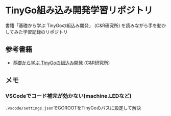 # TinyGo組み込み開発学習リポジトリ

書籍「基礎から学ぶ TinyGoの組込み開発」 (C&R研究所) を読みながら手を動かしてみた学習記録のリポジトリ

## 参考書籍
- [基礎から学ぶ TinyGoの組込み開発](https://github.com/sago35/tinygobook) (C&R研究所)

## メモ

### VSCodeでコード補完が効かない(machine.LEDなど)
`.vscode/settings.json`でGOROOTをTinyGoのパスに設定して解決
